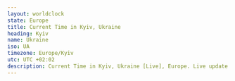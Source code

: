 ```yaml
---
layout: worldclock
state: Europe
title: Current Time in Kyiv, Ukraine
heading: Kyiv
name: Ukraine
iso: UA
timezone: Europe/Kyiv
utc: UTC +02:02
description: Current Time in Kyiv, Ukraine [Live], Europe. Live update now time in Kyiv, timezone Europe/Kyiv, UTC +02:02, Country ISO code & Current Local Time.
---
```


